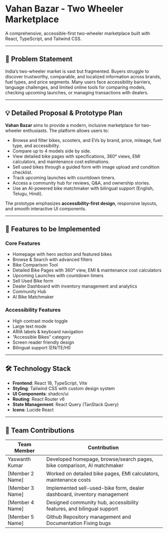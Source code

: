 # Vahan Bazar - Two Wheeler Marketplace

A comprehensive, accessible-first two-wheeler marketplace built with React, TypeScript, and Tailwind CSS.

---

## 📝 Problem Statement

India’s two-wheeler market is vast but fragmented. Buyers struggle to discover trustworthy, comparable, and localized information across brands, fuel types, and price segments. Many users face accessibility barriers, language challenges, and limited online tools for comparing models, checking upcoming launches, or managing transactions with dealers.

---

## 💡 Detailed Proposal & Prototype Plan

**Vahan Bazar** aims to provide a modern, inclusive marketplace for two-wheeler enthusiasts. The platform allows users to:
- Browse and filter bikes, scooters, and EVs by brand, price, mileage, fuel type, and accessibility.
- Compare up to 4 models side by side.
- View detailed bike pages with specifications, 360° views, EMI calculators, and maintenance cost estimations.
- Sell used bikes through a guided form with image upload and condition checklist.
- Track upcoming launches with countdown timers.
- Access a community hub for reviews, Q&A, and ownership stories.
- Use an AI-powered bike matchmaker with bilingual support (English, Telugu, Hindi).

The prototype emphasizes **accessibility-first design**, responsive layouts, and smooth interactive UI components.  

---

## 🚀 Features to be Implemented

### Core Features
- Homepage with hero section and featured bikes
- Browse & Search with advanced filters
- Bike Comparison Tool
- Detailed Bike Pages with 360° view, EMI & maintenance cost calculators
- Upcoming Launches with countdown timers
- Sell Used Bike form
- Dealer Dashboard with inventory management and analytics
- Community Hub
- AI Bike Matchmaker

### Accessibility Features
- High contrast mode toggle
- Large text mode
- ARIA labels & keyboard navigation
- “Accessible Bikes” category
- Screen reader friendly design
- Bilingual support (EN/TE/HI)

---

## 🛠️ Technology Stack

- **Frontend**: React 18, TypeScript, Vite
- **Styling**: Tailwind CSS with custom design system
- **UI Components**: shadcn/ui
- **Routing**: React Router v6
- **State Management**: React Query (TanStack Query)
- **Icons**: Lucide React

---

## 👥 Team Contributions

| Team Member        | Contribution                                                                 |
|-------------------|----------------------------------------------------------------------------|
| Yaswanth Kumar     | Developed homepage, browse/search pages, bike comparison, AI matchmaker    |
| [Member 2 Name]   | Worked on detailed bike pages, EMI calculators, maintenance costs          |
| [Member 3 Name]   | Implemented sell-used-bike form, dealer dashboard, inventory management    |
| [Member 4 Name]   | Designed community hub, accessibility features, and bilingual support     |
|[Member 5 Name]    |  Github Repository management and Documentation Fixing bugs                            |
